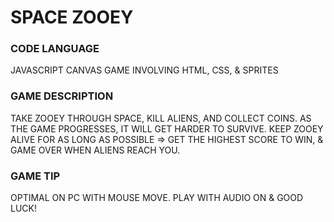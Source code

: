 # SPACE ZOOEY

### CODE LANGUAGE

JAVASCRIPT CANVAS GAME INVOLVING HTML, CSS, & SPRITES

### GAME DESCRIPTION

TAKE ZOOEY THROUGH SPACE, KILL ALIENS, AND COLLECT COINS. AS THE GAME PROGRESSES, IT WILL GET HARDER TO SURVIVE.
KEEP ZOOEY ALIVE FOR AS LONG AS POSSIBLE => GET THE HIGHEST SCORE TO WIN, & GAME OVER WHEN ALIENS REACH YOU.

### GAME TIP

OPTIMAL ON PC WITH MOUSE MOVE. PLAY WITH AUDIO ON & GOOD LUCK!
